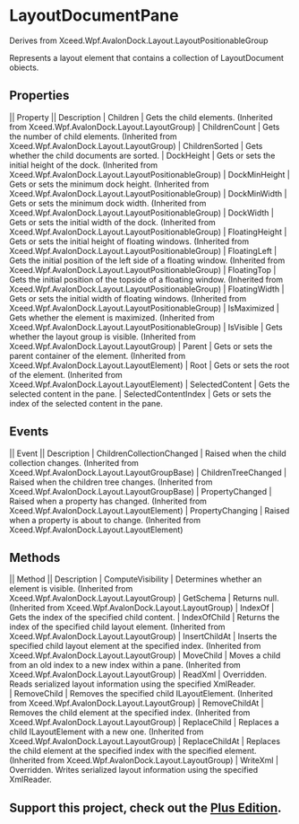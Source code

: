# LayoutDocumentPane
Derives from Xceed.Wpf.AvalonDock.Layout.LayoutPositionableGroup<LayoutContent>

Represents a layout element that contains a collection of LayoutDocument obiects.

## Properties
|| Property || Description
| Children | Gets the child elements. (Inherited from Xceed.Wpf.AvalonDock.Layout.LayoutGroup<LayoutContent>)
| ChildrenCount | Gets the number of child elements. (Inherited from Xceed.Wpf.AvalonDock.Layout.LayoutGroup<LayoutContent>)
| ChildrenSorted | Gets whether the child documents are sorted.
| DockHeight | Gets or sets the initial height of the dock. (Inherited from Xceed.Wpf.AvalonDock.Layout.LayoutPositionableGroup<LayoutContent>)
| DockMinHeight | Gets or sets the minimum dock height. (Inherited from Xceed.Wpf.AvalonDock.Layout.LayoutPositionableGroup<LayoutContent>)
| DockMinWidth | Gets or sets the minimum dock width. (Inherited from Xceed.Wpf.AvalonDock.Layout.LayoutPositionableGroup<LayoutContent>)
| DockWidth | Gets or sets the initial width of the dock. (Inherited from Xceed.Wpf.AvalonDock.Layout.LayoutPositionableGroup<LayoutContent>)
| FloatingHeight | Gets or sets the initial height of floating windows. (Inherited from Xceed.Wpf.AvalonDock.Layout.LayoutPositionableGroup<LayoutContent>)
| FloatingLeft | Gets the initial position of the left side of a floating window. (Inherited from Xceed.Wpf.AvalonDock.Layout.LayoutPositionableGroup<LayoutContent>)
| FloatingTop | Gets the initial position of the topside of a floating window. (Inherited from Xceed.Wpf.AvalonDock.Layout.LayoutPositionableGroup<LayoutContent>)
| FloatingWidth | Gets or sets the initial width of floating windows. (Inherited from Xceed.Wpf.AvalonDock.Layout.LayoutPositionableGroup<LayoutContent>)
| IsMaximized | Gets whether the element is maximized. (Inherited from Xceed.Wpf.AvalonDock.Layout.LayoutPositionableGroup<LayoutContent>)
| IsVisible | Gets whether the layout group is visible. (Inherited from Xceed.Wpf.AvalonDock.Layout.LayoutGroup<LayoutContent>)
| Parent | Gets or sets the parent container of the element. (Inherited from Xceed.Wpf.AvalonDock.Layout.LayoutElement)
| Root | Gets or sets the root of the element. (Inherited from Xceed.Wpf.AvalonDock.Layout.LayoutElement)
| SelectedContent | Gets the selected content in the pane.
| SelectedContentIndex | Gets or sets the index of the selected content in the pane.

## Events
|| Event || Description
| ChildrenCollectionChanged | Raised when the child collection changes. (Inherited from Xceed.Wpf.AvalonDock.Layout.LayoutGroupBase)
| ChildrenTreeChanged | Raised when the children tree changes. (Inherited from Xceed.Wpf.AvalonDock.Layout.LayoutGroupBase)
| PropertyChanged | Raised when a property has changed. (Inherited from Xceed.Wpf.AvalonDock.Layout.LayoutElement)
| PropertyChanging | Raised when a property is about to change. (Inherited from Xceed.Wpf.AvalonDock.Layout.LayoutElement)

## Methods
|| Method || Description
| ComputeVisibility | Determines whether an element is visible. (Inherited from Xceed.Wpf.AvalonDock.Layout.LayoutGroup<LayoutContent>)
| GetSchema | Returns null. (Inherited from Xceed.Wpf.AvalonDock.Layout.LayoutGroup<LayoutContent>)
| IndexOf | Gets the index of the specified child content.
| IndexOfChild | Returns the index of the specified child layout element. (Inherited from Xceed.Wpf.AvalonDock.Layout.LayoutGroup<LayoutContent>)
| InsertChildAt | Inserts the specified child layout element at the specified index. (Inherited from Xceed.Wpf.AvalonDock.Layout.LayoutGroup<LayoutContent>)
| MoveChild | Moves a child from an old index to a new index within a pane. (Inherited from Xceed.Wpf.AvalonDock.Layout.LayoutGroup<LayoutContent>)
| ReadXml | Overridden. Reads serialized layout information using the specified XmlReader.  
| RemoveChild | Removes the specified child ILayoutElement. (Inherited from Xceed.Wpf.AvalonDock.Layout.LayoutGroup<LayoutContent>)
| RemoveChildAt | Removes the child element at the specified index. (Inherited from Xceed.Wpf.AvalonDock.Layout.LayoutGroup<LayoutContent>)
| ReplaceChild | Replaces a child ILayoutElement with a new one. (Inherited from Xceed.Wpf.AvalonDock.Layout.LayoutGroup<LayoutContent>)
| ReplaceChildAt | Replaces the child element at the specified index with the specified element. (Inherited from Xceed.Wpf.AvalonDock.Layout.LayoutGroup<LayoutContent>)
| WriteXml | Overridden. Writes serialized layout information using the specified XmlReader.

**Support this project, check out the [Plus Edition](http://wpftoolkit.com).**
---